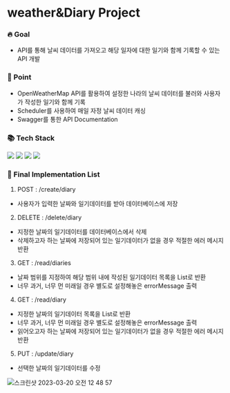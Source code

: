 # weather&Diary Project

<h3> 🔥 Goal </h3>
<ul>
  <li> API를 통해 날씨 데이터를 가져오고 해당 일자에 대한 일기와 함께 기록할 수 있는 API 개발 </li>
</ul>

<h3> 📌 Point </h3>
<ul>
  <li> OpenWeatherMap API를 활용하여 설정한 나라의 날씨 데이터를 불러와 사용자가 작성한 일기와 함께 기록 </li>
  <li> Scheduler를 사용하여 매일 자정 날씨 데이터 캐싱 </li>
  <li> Swagger를 통한 API Documentation </li>
</ul>

<h3> 📚 Tech Stack </h3>

<div align="left">
	<img src="https://img.shields.io/badge/SpringBoot-3cb371?style=flat&logo=Conda-Forge&logoColor=white" />
  <img src="https://img.shields.io/badge/Java-6495ed?style=flat&logo=Spring&logoColor=white" />
  <img src="https://img.shields.io/badge/JPA-9400d3?style=flat&logo=JPA&logoColor=white" />
  <img src="https://img.shields.io/badge/MySQL-4682b4?style=flat&logo=MySQL&logoColor=white" />
	
</div>

<h3> 📜 Final Implementation List </h3>

1. POST : /create/diary  <br>
<ul>
  <li> 사용자가 입력한 날짜와 일기데이터를 받아 데이터베이스에 저장 </li>
</ul>

2. DELETE : /delete/diary <br>
<ul>
  <li> 지정한 날짜의 일기데이터를 데이터베이스에서 삭제 </li>
  <li> 삭제하고자 하는 날짜에 저장되어 있는 일기데이터가 없을 경우 적절한 에러 메시지 반환 </li>
</ul>

3. GET : /read/diaries <br>
<ul>
  <li> 날짜 범위를 지정하여 해당 범위 내에 작성된 일기데이터 목록을 List로 반환 </li>
  <li> 너무 과거, 너무 먼 미래일 경우 별도로 설정해놓은 errorMessage 출력 </li>
</ul>

4. GET : /read/diary <br>
<ul>
  <li> 지정한 날짜의 일기데이터 목록을 List로 반환 </li>
  <li> 너무 과거, 너무 먼 미래일 경우 별도로 설정해놓은 errorMessage 출력 </li>
  <li> 읽어오고자 하는 날짜에 저장되어 있는 일기데이터가 없을 경우 적절한 에러 메시지 반환 </li>
</ul>

5. PUT : /update/diary <br>
<ul>
  <li> 선택한 날짜의 일기데이터를 수정 </li>
</ul>

![스크린샷 2023-03-20 오전 12 48 57](https://user-images.githubusercontent.com/113086103/226187834-7cdd907f-5816-4fb7-968f-f94ca3c75a31.png)
